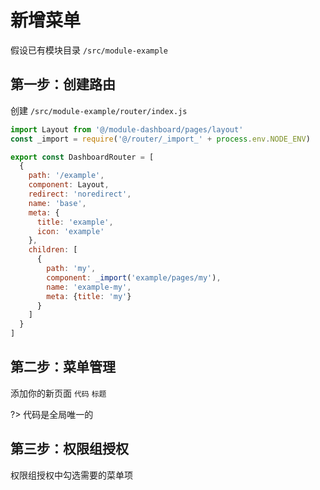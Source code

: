 # 新增菜单

假设已有模块目录 `/src/module-example`

## 第一步：创建路由

创建 `/src/module-example/router/index.js`

```js
import Layout from '@/module-dashboard/pages/layout'
const _import = require('@/router/_import_' + process.env.NODE_ENV)

export const DashboardRouter = [
  {
    path: '/example',
    component: Layout,
    redirect: 'noredirect',
    name: 'base',
    meta: {
      title: 'example',
      icon: 'example'
    },
    children: [
      {
        path: 'my',
        component: _import('example/pages/my'),
        name: 'example-my',
        meta: {title: 'my'}
      }
    ]
  }
]
```

## 第二步：菜单管理

添加你的新页面 `代码` `标题`

?> 代码是全局唯一的

## 第三步：权限组授权

权限组授权中勾选需要的菜单项
